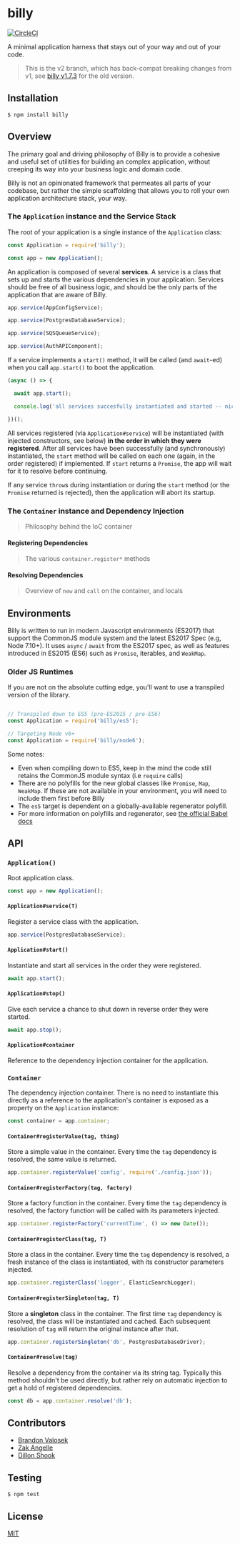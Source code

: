 # billy

[![CircleCI](https://circleci.com/gh/bvalosek/billy/tree/master.svg?style=svg)](https://circleci.com/gh/bvalosek/billy/tree/master)

A minimal application harness that stays out of your way and out of your code.

> This is the v2 branch, which has back-compat breaking changes from v1, see
> [billy v1.7.3](https://github.com/bvalosek/billy/tree/v1.7.3) for the old
> version.

## Installation

```
$ npm install billy
```

## Overview

The primary goal and driving philosophy of Billy is to provide a cohesive and
useful set of utilities for building an complex application, without creeping
its way into your business logic and domain code.

Billy is not an opinionated framework that permeates all parts of your
codebase, but rather the simple scaffolding that allows you to roll your own
application architecture stack, your way.

### The `Application` instance and the Service Stack

The root of your application is a single instance of the `Application` class:

```javascript
const Application = require('billy');

const app = new Application();
```

An application is composed of several **services**. A service is a class that
sets up and starts the various dependencies in your application. Services
should be free of all business logic, and should be the only parts of the
application that are aware of Billy.

```javascript
app.service(AppConfigService);

app.service(PostgresDatabaseService);

app.service(SQSQueueService);

app.service(AuthAPIComponent);
```

If a service implements a `start()` method, it will be called (and `await`-ed)
when you call `app.start()` to boot the application.

```javascript
(async () => {

  await app.start();

  console.log('all services succesfully instantiated and started -- nice!');

})();
```

All services registered (via `Application#service`) will be instantiated (with
injected constructors, see below) **in the order in which they were
registered**. After all services have been successfully (and synchronously)
instantiated, the `start` method will be called on each one (again, in the
order registered) if implemented. If `start` returns a `Promise`, the app will
wait for it to resolve before continuing.

If any service `throw`s during instantiation or during the `start` method (or
the `Promise` returned is rejected), then the application will abort its
startup.

### The `Container` instance and Dependency Injection

> Philosophy behind the IoC container

#### Registering Dependencies

> The various `container.register*` methods

#### Resolving Dependencies

> Overview of `new` and `call` on the container, and locals

## Environments

Billy is written to run in modern Javascript environments (ES2017) that support
the CommonJS module system and the latest ES2017 Spec (e.g, Node 7.10+). It
uses `async` / `await` from the ES2017 spec, as well as features introduced in
ES2015 (ES6) such as `Promise`, iterables, and `WeakMap`.

### Older JS Runtimes

If you are not on the absolute cutting edge, you'll want to use a transpiled
version of the library.

```javascript

// Transpiled down to ES5 (pre-ES2015 / pre-ES6)
const Application = require('billy/es5');

// Targeting Node v6+
const Application = require('billy/node6');
```

Some notes:

* Even when compiling down to ES5, keep in the mind the code still retains the
  CommonJS module syntax (i.e `require` calls)
* There are no polyfills for the new global classes like `Promise`, `Map`,
  `WeakMap`. If these are not available in your environment, you will need to
  include them first before Billy
* The `es5` target is dependent on a globally-available regenerator polyfill.
* For more information on polyfills and regenerator, see [the official Babel
  docs](http://babeljs.io/docs/usage/polyfill/)

## API

### `Application()`

Root application class.

```javascript
const app = new Application();
```

#### `Application#service(T)`

Register a service class with the application.

```javascript
app.service(PostgresDatabaseService);
```

#### `Application#start()`

Instantiate and start all services in the order they were registered.

```javascript
await app.start();
```

#### `Application#stop()`

Give each service a chance to shut down in reverse order they were started.

```javascript
await app.stop();
```

#### `Application#container`

Reference to the dependency injection container for the application.

### `Container`

The dependency injection container. There is no need to instantiate this
directly as a reference to the application's container is exposed as a property
on the `Application` instance:

```javascript
const container = app.container;
```

#### `Container#registerValue(tag, thing)`

Store a simple value in the container. Every time the `tag` dependency is
resolved, the same value is returned.

```javascript
app.container.registerValue('config', require('./config.json'));
```

#### `Container#registerFactory(tag, factory)`

Store a factory function in the container. Every time the `tag` dependency is
resolved, the factory function will be called with its parameters injected.

```javascript
app.container.registerFactory('currentTime', () => new Date());
```

#### `Container#registerClass(tag, T)`

Store a class in the container. Every time the `tag` dependency is resolved, a
fresh instance of the class is instantiated, with its constructor parameters
injected.

```javascript
app.container.registerClass('logger', ElasticSearchLogger);
```

#### `Container#registerSingleton(tag, T)`

Store a **singleton** class in the container. The first time `tag` dependency
is resolved, the class will be instantiated and cached. Each subsequent
resolution of `tag` will return the original instance after that.

```javascript
app.container.registerSingleton('db', PostgresDatabaseDriver);
```

#### `Container#resolve(tag)`

Resolve a dependency from the container via its string tag. Typically this
method shouldn't be used directly, but rather rely on automatic injection to
get a hold of registered dependencies.

```javascript
const db = app.container.resolve('db');
```

## Contributors

* [Brandon Valosek](https://github.com/bvalosek)
* [Zak Angelle](https://github.com/zakangelle)
* [Dillon Shook](https://github.com/dshook)

## Testing

```
$ npm test
```

## License

[MIT](https://github.com/bvalosek/billy/blob/master/LICENSE)

